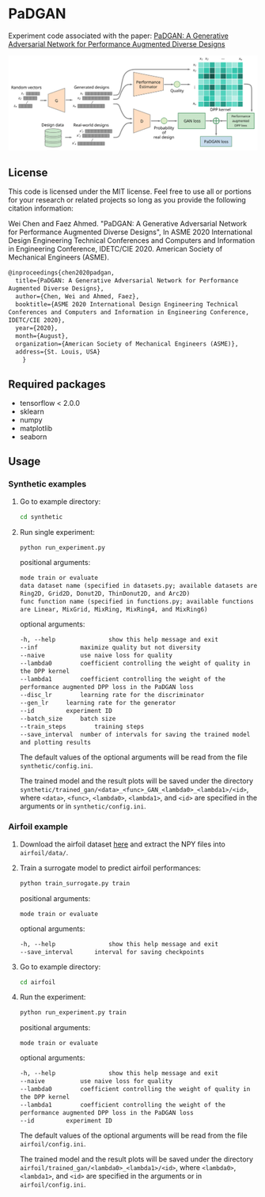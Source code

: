 # PaDGAN

Experiment code associated with the paper: [PaDGAN: A Generative Adversarial Network for Performance Augmented Diverse Designs](https://arxiv.org/pdf/2002.11304.pdf)

![Alt text](/architecture.svg)

## License
This code is licensed under the MIT license. Feel free to use all or portions for your research or related projects so long as you provide the following citation information:

Wei Chen and Faez Ahmed. "PaDGAN: A Generative Adversarial Network for Performance Augmented Diverse Designs", In ASME 2020 International Design Engineering Technical Conferences and Computers and Information in Engineering Conference, IDETC/CIE 2020. American Society of Mechanical Engineers (ASME).

    @inproceedings{chen2020padgan,
	  title={PaDGAN: A Generative Adversarial Network for Performance Augmented Diverse Designs},
	  author={Chen, Wei and Ahmed, Faez},
	  booktitle={ASME 2020 International Design Engineering Technical Conferences and Computers and Information in Engineering Conference, IDETC/CIE 2020},
	  year={2020},
	  month={August},
	  organization={American Society of Mechanical Engineers (ASME)},
	  address={St. Louis, USA}
        }

## Required packages

- tensorflow < 2.0.0
- sklearn
- numpy
- matplotlib
- seaborn

## Usage

### Synthetic examples

1. Go to example directory:

   ```bash
   cd synthetic
   ```

2. Run single experiment:

   ```bash
   python run_experiment.py
   ```

   positional arguments:
    
   ```
   mode	train or evaluate
   data	dataset name (specified in datasets.py; available datasets are Ring2D, Grid2D, Donut2D, ThinDonut2D, and Arc2D)
   func	function name (specified in functions.py; available functions are Linear, MixGrid, MixRing, MixRing4, and MixRing6)
   ```

   optional arguments:

   ```
   -h, --help            	show this help message and exit
   --inf			maximize quality but not diversity
   --naive			use naive loss for quality
   --lambda0		coefficient controlling the weight of quality in the DPP kernel
   --lambda1		coefficient controlling the weight of the performance augmented DPP loss in the PaDGAN loss
   --disc_lr		learning rate for the discriminator
   --gen_lr		learning rate for the generator
   --id			experiment ID
   --batch_size		batch size
   --train_steps		training steps
   --save_interval 	number of intervals for saving the trained model and plotting results
   ```

   The default values of the optional arguments will be read from the file `synthetic/config.ini`.

   The trained model and the result plots will be saved under the directory `synthetic/trained_gan/<data>_<func>_GAN_<lambda0>_<lambda1>/<id>`, where `<data>`, `<func>`, `<lambda0>`, `<lambda1>`, and `<id>` are specified in the arguments or in `synthetic/config.ini`.

### Airfoil example

1. Download the airfoil dataset [here](https://drive.google.com/file/d/1Lk8yKy4UEDguz7p32lqx-sO4iHlXaCAC/view?usp=sharing) and extract the NPY files into `airfoil/data/`.

2. Train a surrogate model to predict airfoil performances:

   ```bash
   python train_surrogate.py train
   ```

   positional arguments:
    
   ```
   mode	train or evaluate
   ```

   optional arguments:

   ```
   -h, --help            	show this help message and exit
   --save_interval		interval for saving checkpoints
   ```

3. Go to example directory:

   ```bash
   cd airfoil
   ```

4. Run the experiment:

   ```bash
   python run_experiment.py train
   ```

   positional arguments:
    
   ```
   mode	train or evaluate
   ```

   optional arguments:

   ```
   -h, --help            	show this help message and exit
   --naive			use naive loss for quality
   --lambda0		coefficient controlling the weight of quality in the DPP kernel
   --lambda1		coefficient controlling the weight of the performance augmented DPP loss in the PaDGAN loss
   --id			experiment ID
   ```
 
   The default values of the optional arguments will be read from the file `airfoil/config.ini`.
 
   The trained model and the result plots will be saved under the directory `airfoil/trained_gan/<lambda0>_<lambda1>/<id>`, where `<lambda0>`, `<lambda1>`, and `<id>` are specified in the arguments or in `airfoil/config.ini`.

